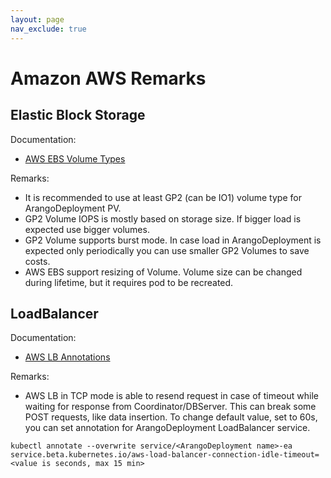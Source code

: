 ```yaml
---
layout: page
nav_exclude: true
---
```


# Amazon AWS Remarks

## Elastic Block Storage

Documentation:
- [AWS EBS Volume Types](https://docs.aws.amazon.com/AWSEC2/latest/UserGuide/ebs-volume-types.html)

Remarks:
- It is recommended to use at least GP2 (can be IO1) volume type for ArangoDeployment PV.
- GP2 Volume IOPS is mostly based on storage size. If bigger load is expected use bigger volumes.
- GP2 Volume supports burst mode. In case load in ArangoDeployment is expected only periodically you can use
smaller GP2 Volumes to save costs.
- AWS EBS support resizing of Volume. Volume size can be changed during lifetime, but it requires pod to be recreated.

## LoadBalancer

Documentation:
- [AWS LB Annotations](https://kubernetes.io/docs/concepts/cluster-administration/cloud-providers/#load-balancers)

Remarks:
- AWS LB in TCP mode is able to resend request in case of timeout while waiting for response from Coordinator/DBServer.
This can break some POST requests, like data insertion. To change default value, set to 60s,
you can set annotation for ArangoDeployment LoadBalancer service.
```
kubectl annotate --overwrite service/<ArangoDeployment name>-ea service.beta.kubernetes.io/aws-load-balancer-connection-idle-timeout=<value is seconds, max 15 min>
```